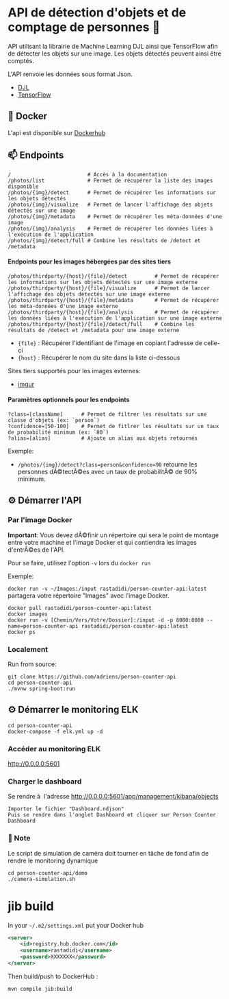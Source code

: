 # API de détection d'objets et de comptage de personnes :man:

API utilisant la librairie de Machine Learning DJL ainsi que TensorFlow afin de détecter les objets
sur une image.
Les objets détectés peuvent ainsi être comptés.
  
L'API renvoie les données sous format Json.

- [DJL](https://djl.ai/)
- [TensorFlow](https://www.tensorflow.org/)

## :whale: Docker

L'api est disponible sur [Dockerhub](https://hub.docker.com/r/rastadidi/person-counter-api)

## :mailbox: Endpoints
```
/                         # Accès à la documentation
/photos/list              # Permet de récupérer la liste des images disponible
/photos/{img}/detect      # Permet de récupérer les informations sur les objets détectés
/photos/{img}/visualize   # Permet de lancer l'affichage des objets détectés sur une image
/photos/{img}/metadata    # Permet de récupérer les méta-données d'une image
/photos/{img}/analysis    # Permet de récupérer les données liées à  l'exécution de l'application
/photos/{img}/detect/full # Combine les résultats de /detect et /metadata
```

#### Endpoints pour les images hébergées par des sites tiers
```
/photos/thirdparty/{host}/{file}/detect         # Permet de récupérer les informations sur les objets détectés sur une image externe
/photos/thirdparty/{host}/{file}/visualize      # Permet de lancer l'affichage des objets détectés sur une image externe
/photos/thirdparty/{host}/{file}/metadata       # Permet de récupérer les méta-données d'une image externe
/photos/thirdparty/{host}/{file}/analysis       # Permet de récupérer les données liées à l'exécution de l'application sur une image externe
/photos/thirdparty/{host}/{file}/detect/full    # Combine les résultats de /detect et /metadata pour une image externe
```

- `{file}` : Récupérer l'identifiant de l'image en copiant l'adresse de celle-ci
- `{host}` : Récupérer le nom du site dans la liste ci-dessous

Sites tiers supportés pour les images externes:

- [imgur](https://imgur.com/)

#### Paramètres optionnels pour les endpoints

```
?class=[className]      # Permet de filtrer les résultats sur une classe d'objets (ex: `person`)
?confidence=[50-100]    # Permet de fitlrer les résultats sur un taux de probabilité minimum (ex: `80`)
?alias=[alias]          # Ajoute un alias aux objets retournés
```

Exemple:

- `/photos/{img}/detect?class=person&confidence=90` retourne les personnes dÃ©tectÃ©es avec un taux de probabilitÃ© de 90% minimum.

## :gear: Démarrer l'API
### Par l'image Docker
**Important**: Vous devez dÃ©finir un répertoire qui sera le point de montage entre votre machine et l'image Docker
et qui contiendra les images d'entrÃ©es de l'API.

Pour se faire, utilisez l'option `-v` lors du `docker run`

Exemple:

``docker run -v ~/Images:/input rastadidi/person-counter-api:latest`` partagera votre répertoire "Images" avec l'image Docker.
```
docker pull rastadidi/person-counter-api:latest
docker images
docker run -v [Chemin/Vers/Votre/Dossier]:/input -d -p 8080:8080 --name=person-counter-api rastadidi/person-counter-api:latest 
docker ps
```

### Localement

Run from source:

```
git clone https://github.com/adriens/person-counter-api
cd person-counter-api
./mvnw spring-boot:run
```

## :gear: Démarrer le monitoring ELK

```
cd person-counter-api
docker-compose -f elk.yml up -d
```

### Accéder au monitoring ELK

<http://0.0.0.0:5601>

### Charger le dashboard

Se rendre à  l'adresse <http://0.0.0.0:5601/app/management/kibana/objects>

```
Importer le fichier "Dashboard.ndjson"
Puis se rendre dans l'onglet Dashboard et cliquer sur Person Counter Dashboard
```

### :memo: Note


Le script de simulation de caméra doit tourner en tâche de fond afin de rendre le monitoring dynamique

```
cd person-counter-api/demo
./camera-simulation.sh
```

# jib build

In your `~/.m2/settings.xml` put your Docker hub

```xml
<server>
    <id>registry.hub.docker.com</id>
    <username>rastadidi</username>
    <password>XXXXXXX</password>
</server>
```

Then build/push to DockerHub :

`mvn compile jib:build`
